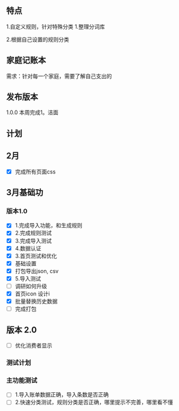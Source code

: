 ## 特点
1.自定义规则，针对特殊分类
1.整理分词库

2.根据自己设置的规则分类



## 家庭记账本
需求：针对每一个家庭，需要了解自己支出的

## 发布版本

 1.0.0
 本周完成1。洁面



## 计划

## 2月
- [x] 完成所有页面css

## 3月基础功

### 版本1.0
- [x] 1.完成导入功能，和生成规则
- [x] 2.完成规则测试
- [x] 3.完成导入测试
- [x] 4.数据认证
- [x] 3.首页测试和优化
- [x] 基础设置
- [x] 打包导出json, csv
- [x] 5.导入测试
- [ ] 调研如何升级
- [x] 首页icon 设计i
- [x] 批量替换历史数据
- [ ] 完成打包

## 版本 2.0
- [ ]  优化消费者显示

### 测试计划
### 主功能测试


- [ ] 1.导入账单数据正确，导入条数是否正确
- [ ] 2.快速分类测试，规则分类是否正确，哪里提示不完善，哪里看不懂

### 


